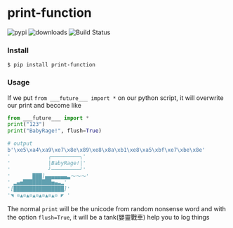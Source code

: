# print-function
![pypi](https://img.shields.io/pypi/v/print-function.svg)
![downloads](https://img.shields.io/pypi/dm/print-function.svg)
![Build Status](https://travis-ci.org/raywu60kg/print-function.svg?branch=master)

### Install
```
$ pip install print-function
```

### Usage
If we put `from ___future___ import *` on our python script, it will overwrite our print and become like

```python
from ___future___ import *
print("123")
print("BabyRage!", flush=True)

# output 
b'\xe5\xa4\xa9\xe7\x8e\x89\xe8\x8a\xb1\xe8\xa5\xbf\xe7\xbe\x8e'
'            ╭─────────╮'
'            |BabyRage!|'
'            ╯─────────╯'
'       ███]▄▄▄▄▄▄▄▃～～～'
' ▂▄▅█████████▅▄▃▂'
'[████████████████]'
'◥ ⊙▲⊙▲⊙▲⊙▲⊙▲⊙▲⊙ ◤ '
``` 

The normal `print` will be the unicode from random nonsense word and with the option  `flush=True`, it will be a tank(嬰靈戰車) help you to log things
